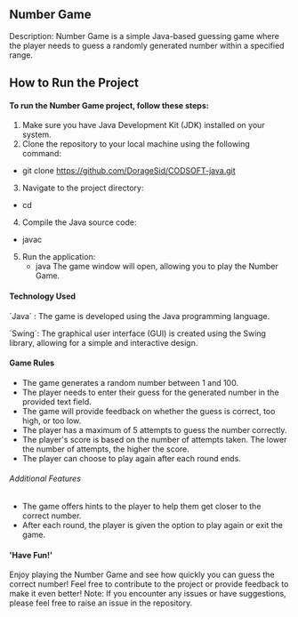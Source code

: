 ## Number Game

Description:
Number Game is a simple Java-based guessing game where the player needs to guess a randomly generated number within a specified range.

## How to Run the Project
#### To run the Number Game project, follow these steps:
1. Make sure you have Java Development Kit (JDK) installed on your system.
2. Clone the repository to your local machine using the following command:
  -  git clone https://github.com/DorageSid/CODSOFT-java.git
3. Navigate to the project directory:
  -  cd <project directory>
4. Compile the Java source code:
  -  javac <file name.java>
5. Run the application:
   -  java <file name>
The game window will open, allowing you to play the Number Game.
#### Technology Used
´Java´ : The game is developed using the Java programming language.

´Swing´: The graphical user interface (GUI) is created using the Swing library, allowing for a simple and interactive design.
#### Game Rules
- The game generates a random number between 1 and 100.
- The player needs to enter their guess for the generated number in the provided text field.
- The game will provide feedback on whether the guess is correct, too high, or too low.
- The player has a maximum of 5 attempts to guess the number correctly.
- The player's score is based on the number of attempts taken. The lower the number of attempts, the higher the score.
- The player can choose to play again after each round ends.
###### Additional Features
- The game offers hints to the player to help them get closer to the correct number.
- After each round, the player is given the option to play again or exit the game.
#### 'Have Fun!'
Enjoy playing the Number Game and see how quickly you can guess the correct number! Feel free to contribute to the project or provide feedback to make it even better!
Note: If you encounter any issues or have suggestions, please feel free to raise an issue in the repository.

